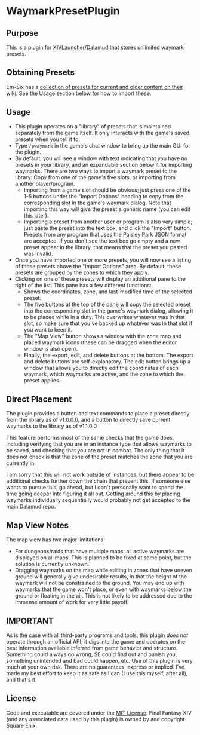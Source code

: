 # WaymarkPresetPlugin

## Purpose
This is a plugin for [XIVLauncher/Dalamud](https://github.com/goatcorp/FFXIVQuickLauncher) that stores unlimited waymark presets.

## Obtaining Presets
Em-Six has a [collection of presets for current and older content on their wiki](https://github.com/Em-Six/FFXIVWaymarkPresets/wiki).  See the Usage section below for how to import these.

## Usage
* This plugin operates on a "library" of presets that is maintained separately from the game itself.  It only interacts with the game's saved presets when you tell it to.
* Type `/pwaymark` in the game's chat window to bring up the main GUI for the plugin.
* By default, you will see a window with text indicating that you have no presets in your library, and an expandable section below it for importing waymarks.  There are two ways to import a waymark preset to the library: Copy from one of the game's five slots, or importing from another player/program.
	* Importing from a game slot should be obvious; just press one of the 1-5 buttons under the "Import Options" heading to copy from the corresponding slot in the game's waymark dialog.  Note that importing this way will give the preset a generic name (you can edit this later).
	* Importing a preset from another user or program is also very simple; just paste the preset into the text box, and click the "Import" button.  Presets from any program that uses the Paisley Park JSON format are accepted.  If you don't see the text box go empty and a new preset appear in the library, that means that the preset you pasted was invalid.
* Once you have imported one or more presets, you will now see a listing of those presets above the "Import Options" area.  By default, these presets are grouped by the zones to which they apply.
* Clicking on one of these presets will display an additional pane to the right of the list.  This pane has a few different functions:
	* Shows the coordinates, zone, and last-modified time of the selected preset.
	* The five buttons at the top of the pane will copy the selected preset into the corresponding slot in the game's waymark dialog, allowing it to be placed while in a duty.  This overwrites whatever was in that slot, so make sure that you've backed up whatever was in that slot if you want to keep it.
	* The "Map View" button shows a window with the zone map and placed waymark icons (these can be dragged when the editor window is also open).
	* Finally, the export, edit, and delete buttons at the bottom.  The export and delete buttons are self-explanatory.  The edit button brings up a window that allows you to directly edit the coordinates of each waymark, which waymarks are active, and the zone to which the preset applies.

## Direct Placement

The plugin provides a button and text commands to place a preset directly from the library as of v1.0.0.0, and a button to directly save current waymarks to the library as of v1.1.0.0

This feature performs most of the same checks that the game does, including verifying that you are in an instance type that allows waymarks to be saved, and checking that you are not in combat.  The only thing that it does not check is that the zone of the preset matches the zone that you are currently in.

I am sorry that this will not work outside of instances, but there appear to be additional checks further down the chain that prevent this.  If someone else wants to pursue this, go ahead, but I don't personally want to spend the time going deeper into figuring it all out.  Getting around this by placing waymarks individually sequentially would probably not get accepted to the main Dalamud repo.

## Map View Notes

The map view has two major limitations:
* For dungeons/raids that have multiple maps, all active waymarks are displayed on all maps.  This is planned to be fixed at some point, but the solution is currently unknown.
* Dragging waymarks on the map while editing in zones that have uneven ground will generally give undesirable results, in that the height of the waymark will not be constrained to the ground.  You may end up with waymarks that the game won't place, or even with waymarks below the ground or floating in the air.  This is not likely to be addressed due to the immense amount of work for very little payoff.

## IMPORTANT
As is the case with all third-party programs and tools, this plugin *does not* operate through an official API; it digs into the game and operates on the best information available inferred from game behavior and structure.  Something could always go wrong, SE could find out and punish you, something unintended and bad could happen, etc.  Use of this plugin is very much at your own risk.  There are no guarantees, express or implied.  I've made my best effort to keep it as safe as I can (I use this myself, after all), and that's it.

## License
Code and executable are covered under the [MIT License](../LICENSE).  Final Fantasy XIV (and any associated data used by this plugin) is owned by and copyright Square Enix.

